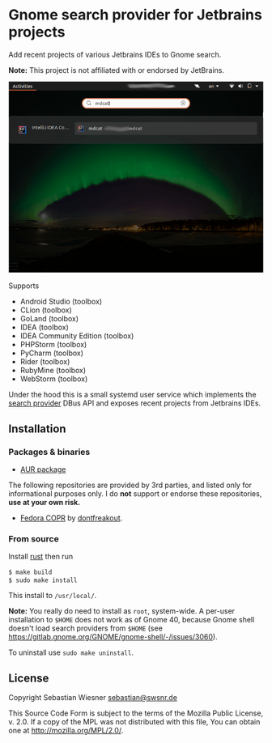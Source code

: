 # Gnome search provider for Jetbrains projects

Add recent projects of various Jetbrains IDEs to Gnome search.

**Note:** This project is not affiliated with or endorsed by JetBrains.

![Screenshot](./screenshot.png)

Supports

- Android Studio (toolbox)
- CLion (toolbox)
- GoLand (toolbox)
- IDEA (toolbox)
- IDEA Community Edition (toolbox)
- PHPStorm (toolbox)
- PyCharm (toolbox)
- Rider (toolbox)
- RubyMine (toolbox)
- WebStorm (toolbox)

Under the hood this is a small systemd user service which implements the [search provider][1] DBus API and exposes recent projects from Jetbrains IDEs.

[1]: https://developer.gnome.org/SearchProvider/

## Installation

### Packages & binaries

- [AUR package](https://aur.archlinux.org/packages/gnome-search-providers-jetbrains/)

The following repositories are provided by 3rd parties, and listed only for informational purposes only.
I do **not** support or endorse these repositories, **use at your own risk.**

- [Fedora COPR](https://copr.fedorainfracloud.org/coprs/dontfreakout/gnome-search-providers-jetbrains/) by [dontfreakout](https://github.com/dontfreakout).


### From source

Install [rust](https://www.rust-lang.org/tools/install) then run

```console
$ make build
$ sudo make install
```

This install to `/usr/local/`.

**Note:** You really do need to install as `root`, system-wide.
A per-user installation to `$HOME` does not work as of Gnome 40, because Gnome shell doesn't load search providers from `$HOME` (see <https://gitlab.gnome.org/GNOME/gnome-shell/-/issues/3060>).

To uninstall use `sudo make uninstall`.

## License

Copyright Sebastian Wiesner <sebastian@swsnr.de>

This Source Code Form is subject to the terms of the Mozilla Public
License, v. 2.0. If a copy of the MPL was not distributed with this
file, You can obtain one at <http://mozilla.org/MPL/2.0/>.
